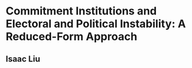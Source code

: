 # Commitment Institutions and Electoral and Political Instability: A Reduced-Form Approach
## Isaac Liu
